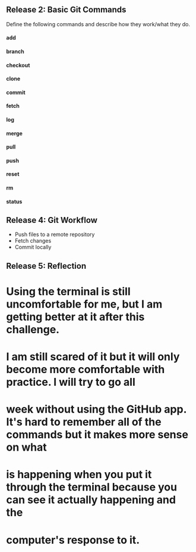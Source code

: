 ## Release 2: Basic Git Commands
Define the following commands and describe how they work/what they do.  


#### add
<!-- adding changes to the git -->

#### branch
<!-- create copy (branch) of code they can make separate commits to -->

#### checkout
<!-- navigational command that lets you move to the repository you want to check -->

#### clone
<!-- makes git repository copy from a remote source -->

#### commit
<!-- take a “snapshot” of the repository -->

#### fetch
<!-- fetch all objects from the remote repository that are not present in the local one -->

#### log
<!-- show history -->

#### merge
<!-- merging changes from branch to master branch -->

#### pull
<!-- pull most up-to-date version of repository on local computer -->

#### push
<!-- push changes/commits up to github -->

#### reset
<!-- resets index and working directy to the state of your last commit -->

#### rm
<!-- removes files from your index and working directoy so they will not be tracked -->

#### status
<!-- checking the status of the git -->

## Release 4: Git Workflow

- Push files to a remote repository
- Fetch changes
- Commit locally

## Release 5: Reflection

# Using the terminal is still uncomfortable for me, but I am getting better at it after this challenge.
# I am still scared of it but it will only become more comfortable with practice.  I will try to go all
# week without using the GitHub app.  It's hard to remember all of the commands but it makes more sense on what
# is happening when you put it through the terminal because you can see it actually happening and the
# computer's response to it.

